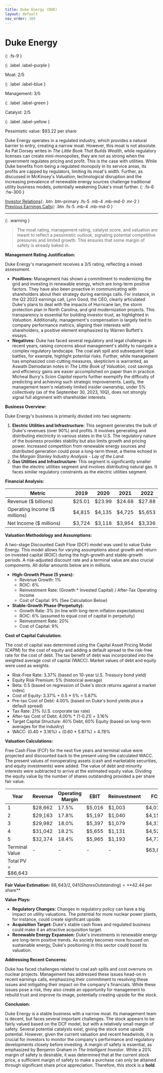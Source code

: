 ```yaml
---
title: Duke Energy (DUK)
layout: default
nav_order: 165
---
```


# Duke Energy
{: .fs-9 }

{: .label .label-purple }

Moat: 2/5

{: .label .label-blue }

Management: 3/5

{: .label .label-green }

Catalyst: 2/5

{: .label .label-yellow }

Pessimistic value: $93.22 per share

Duke Energy operates in a regulated industry, which provides a natural barrier to entry, creating a narrow moat.  However, this moat is not absolute. As Pat Dorsey writes in *The Little Book That Builds Wealth*, while regulatory licenses can create mini-monopolies, they are not as strong when the government regulates pricing and profit. This is the case with utilities. While Duke benefits from being a regulated monopoly in its service areas,  its profits are capped by regulators, limiting its moat's width. Further, as discussed in McKinsey's *Valuation*, technological disruption and the increasing prevalence of renewable energy sources challenge traditional utility business models, potentially weakening Duke's moat further.
{: .fs-6 .fw-300 }

[Investor Relations](https://www.google.com/search?q=DUK+investor+relations){: .btn .btn-primary .fs-5 .mb-4 .mb-md-0 .mr-2 }
[Previous Earnings Calls](https://discountingcashflows.com/company/DUK/transcripts/){: .btn .fs-5 .mb-4 .mb-md-0 }

---

{: .warning } 
>The moat rating, management rating, catalyst score, and valuation are meant to reflect a pessimistic outlook, signaling potential competitive pressures and limited growth. This ensures that some margin of safety is already baked in.


**Management Rating Justification:**

Duke Energy's management receives a 3/5 rating, reflecting a mixed assessment. 

* **Positives:** Management has shown a commitment to modernizing the grid and investing in renewable energy, which are long-term positive factors. They have also been proactive in communicating with shareholders about their strategy during earnings calls. For instance, in the Q2 2023 earnings call, Lynn Good, the CEO, clearly articulated Duke's plans to deal with the impacts of Hurricane Ian, the storm protection plan in North Carolina, and grid modernization projects. This transparency is essential for building investor trust, as highlighted in *Valuation*. Additionally,  management's compensation is largely tied to company performance metrics, aligning their interests with shareholders, a positive element emphasized by Warren Buffett's essays.
* **Negatives:** Duke has faced several regulatory and legal challenges in recent years, raising concerns about management's ability to navigate a complex regulatory landscape. The coal ash spill and subsequent legal battles, for example, highlight potential risks. Further, while management has emphasized cost-cutting measures, skepticism is warranted, as Aswath Damodaran notes in *The Little Book of Valuation*, cost savings and efficiency gains are easier accomplished on paper than in practice.  Micheal Burry's *Scion Capital* reports further exemplify the difficulty of predicting and achieving such strategic improvements. Lastly, the management team's relatively limited insider ownership, under 5% collectively (as of the September 30, 2023, 10Q),  does not strongly signal full alignment with shareholder interests.

**Business Overview:**

Duke Energy's business is primarily divided into two segments:

1. **Electric Utilities and Infrastructure:** This segment generates the bulk of Duke's revenues (over 90%) and profits. It involves generating and distributing electricity in various states in the U.S.  The regulatory nature of the business provides stability but also limits growth and pricing power. Increased competition from renewable energy sources and distributed generation could pose a long-term threat, a theme echoed in the *Morgan Stanley Industry Analysis - Lay of the Land*.
2. **Gas Utilities and Infrastructure:** This segment is significantly smaller than the electric utilities segment and involves distributing natural gas. It faces similar regulatory constraints as the electric utilities segment.

**Financial Analysis:**

| Metric                | 2019    | 2020    | 2021    | 2022     |
|-----------------------|---------|---------|---------|----------|
| Revenue ($ billions) | $25.01  | $23.99  | $24.68  | $27.88   |
| Operating Income ($ millions)     | $4,815 | $4,135 | $4,725 | $5,653  |
| Net Income ($ millions)  | $3,724 | $3,118 | $3,954 | $3,336    |

**Valuation Methodology and Assumptions:**

A two-stage Discounted Cash Flow (DCF) model was used to value Duke Energy.  This model allows for varying assumptions about growth and return on invested capital (ROIC) during the high-growth and stable-growth periods. A risk-adjusted discount rate and a terminal value are also crucial components.  All dollar amounts below are in millions.

* **High-Growth Phase (5 years):**
    * Revenue Growth: 1%
    * ROIC: 6%
    * Reinvestment Rate: (Growth * Invested Capital) / After-Tax Operating Income
    * Cost of Capital: 9% (See Calculation Below)
* **Stable-Growth Phase (Perpetuity):**
    * Growth Rate: 3% (in line with long-term inflation expectations)
    * ROIC: 6% (assumed to equal cost of capital in perpetuity)
    * Reinvestment Rate: 20%
    * Cost of Capital: 9%

**Cost of Capital Calculation:**

The cost of capital was determined using the Capital Asset Pricing Model (CAPM) for the cost of equity and adding a default spread to the risk-free rate for the cost of debt. The tax benefit of debt was incorporated into the weighted average cost of capital (WACC).  Market values of debt and equity were used as weights.

* Risk-Free Rate: 3.37% (based on 10-year U.S. Treasury bond yield)
* Equity Risk Premium: 5% (historical average)
* Beta: 0.5 (based on regression of Duke's stock returns against a market index)
* Cost of Equity: 3.37% + 0.5 * 5% = 5.87%
* Pre-tax Cost of Debt: 4.00% (based on Duke's bond yields plus a default spread)
* Tax Rate: 21% (U.S. corporate tax rate)
* After-tax Cost of Debt: 4.00% * (1-0.21) = 3.16%
* Target Capital Structure: 40% Debt, 60% Equity (based on long-term averages for the industry)
* WACC: (0.40 * 3.16%) + (0.60 * 5.87%) = 4.78%

**Valuation Calculations:**

Free Cash Flow (FCF) for the next five years and terminal value were projected and discounted back to the present using the calculated WACC. The present values of nonoperating assets (cash and marketable securities, and equity investments) were added. The value of debt and minority interests were subtracted to arrive at the estimated equity value. Dividing the equity value by the number of shares outstanding provided a per share fair value.

| Year | Revenue      | Operating Margin | EBIT    | Reinvestment | FCF    | PV of FCF |
|------|---------------|-----------------|---------|--------------|--------|---------|
| 1    | $28,662       | 17.5%           | $5,016  | $1,003       | $4,013  | $3,754  |
| 2    | $29,163       | 17.8%           | $5,197 | $1,040        | $4,157 | $3,657  |
| 3    | $29,982        | 18.0%           | $5,397 | $1,079       | $4,318 | $3,739  |
| 4    | $31,042      | 18.2%           | $5,655 | $1,131       | $4,524  | $3,750  |
| 5    | $32,374       | 18.4%           | $5,965  | $1,193       | $4,772 | $3,843  |
| Terminal Value| - | -| - | - | $63,860 | $63,860|
| Total PV = $86,643


**Fair Value Estimation:** $86,643 / 2,041 (Shares Outstanding) = **$42.44 per share**

**Value Plays:**

* **Regulatory Changes:**  Changes in regulatory policy can have a big impact on utility valuations. The potential for more nuclear power plants, for instance, could create significant upside.
* **Acquisition Target:** Duke's stable cash flows and regulated business could make it an attractive acquisition target.
* **Renewable Energy Expansion:** Duke's investments in renewable energy are long-term positive trends. As society becomes more focused on sustainable energy, Duke's positioning in this sector could boost its valuation.

**Addressing Recent Concerns:**

Duke has faced challenges related to coal ash spills and cost overruns on nuclear projects. Management has addressed these issues head-on in recent earnings calls, emphasizing their commitment to resolving these issues and mitigating their impact on the company's financials. While these issues pose a risk, they also create an opportunity for management to rebuild trust and improve its image, potentially creating upside for the stock.


**Conclusion:**

Duke Energy is a stable business with a narrow moat.  Its management team is decent, but faces several important challenges.  The stock appears to be fairly valued based on the DCF model, but with a relatively small margin of safety.  Several potential catalysts exist, giving the stock some upside potential.  However,  given the current valuation and recent headwinds, it is crucial for investors to monitor  the company's performance and regulatory developments closely before investing.  A margin of safety is essential, as emphasized by Benjamin Graham in *The Intelligent Investor*.  While a 20% margin of safety is desirable, it was determined that at the current stock price, a sufficient margin of safety to make a purchase can only be attained through significant share price appreciation.  Therefore, this stock is a **hold**.

